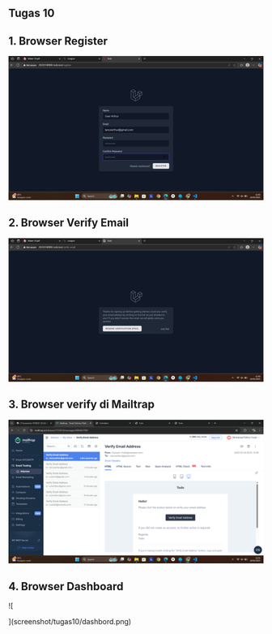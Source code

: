 ## Tugas 10

## 1. Browser Register

![alt text](screenshot/tugas10/register.png)

## 2. Browser Verify Email

![alt text](screenshot/tugas10/verify.png)

## 3. Browser verify di Mailtrap

![alt text](screenshot/tugas10/notifverifymailtrap.png)

## 4. Browser Dashboard

![

](screenshot/tugas10/dashbord.png)
